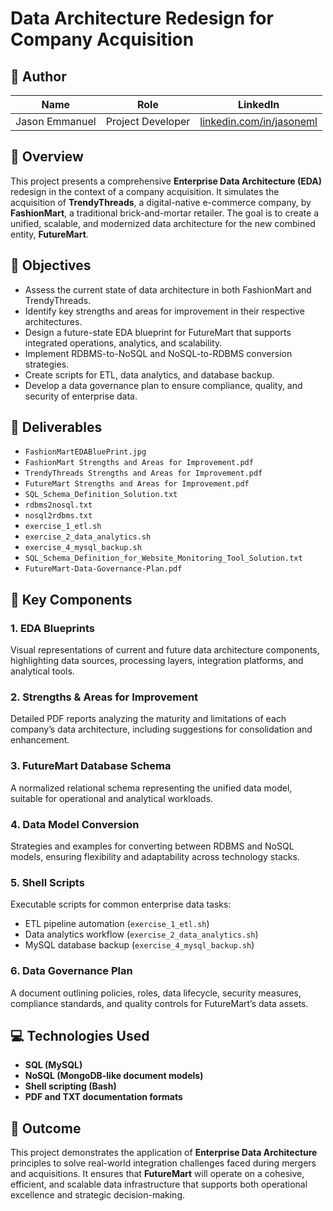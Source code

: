 # Data Architecture Redesign for Company Acquisition

## 👤 Author

| Name            | Role              | LinkedIn                                      |
|-----------------|-------------------|-----------------------------------------------|
| Jason Emmanuel  | Project Developer | [linkedin.com/in/jasoneml](https://www.linkedin.com/in/jasoneml/) |

## 📌 Overview

This project presents a comprehensive **Enterprise Data Architecture (EDA)** redesign in the context of a company acquisition. It simulates the acquisition of **TrendyThreads**, a digital-native e-commerce company, by **FashionMart**, a traditional brick-and-mortar retailer. The goal is to create a unified, scalable, and modernized data architecture for the new combined entity, **FutureMart**.

## 🎯 Objectives

- Assess the current state of data architecture in both FashionMart and TrendyThreads.
- Identify key strengths and areas for improvement in their respective architectures.
- Design a future-state EDA blueprint for FutureMart that supports integrated operations, analytics, and scalability.
- Implement RDBMS-to-NoSQL and NoSQL-to-RDBMS conversion strategies.
- Create scripts for ETL, data analytics, and database backup.
- Develop a data governance plan to ensure compliance, quality, and security of enterprise data.

## 📂 Deliverables

- `FashionMartEDABluePrint.jpg`
- `FashionMart Strengths and Areas for Improvement.pdf`
- `TrendyThreads Strengths and Areas for Improvement.pdf`
- `FutureMart Strengths and Areas for Improvement.pdf`
- `SQL_Schema_Definition_Solution.txt`
- `rdbms2nosql.txt`
- `nosql2rdbms.txt`
- `exercise_1_etl.sh`
- `exercise_2_data_analytics.sh`
- `exercise_4_mysql_backup.sh`
- `SQL_Schema_Definition_for_Website_Monitoring_Tool_Solution.txt`
- `FutureMart-Data-Governance-Plan.pdf`

## 🧩 Key Components

### 1. EDA Blueprints
Visual representations of current and future data architecture components, highlighting data sources, processing layers, integration platforms, and analytical tools.

### 2. Strengths & Areas for Improvement
Detailed PDF reports analyzing the maturity and limitations of each company’s data architecture, including suggestions for consolidation and enhancement.

### 3. FutureMart Database Schema
A normalized relational schema representing the unified data model, suitable for operational and analytical workloads.

### 4. Data Model Conversion
Strategies and examples for converting between RDBMS and NoSQL models, ensuring flexibility and adaptability across technology stacks.

### 5. Shell Scripts
Executable scripts for common enterprise data tasks:
- ETL pipeline automation (`exercise_1_etl.sh`)
- Data analytics workflow (`exercise_2_data_analytics.sh`)
- MySQL database backup (`exercise_4_mysql_backup.sh`)

### 6. Data Governance Plan
A document outlining policies, roles, data lifecycle, security measures, compliance standards, and quality controls for FutureMart’s data assets.

## 💻 Technologies Used

- **SQL (MySQL)**
- **NoSQL (MongoDB-like document models)**
- **Shell scripting (Bash)**
- **PDF and TXT documentation formats**

## 🏁 Outcome

This project demonstrates the application of **Enterprise Data Architecture** principles to solve real-world integration challenges faced during mergers and acquisitions. It ensures that **FutureMart** will operate on a cohesive, efficient, and scalable data infrastructure that supports both operational excellence and strategic decision-making.
